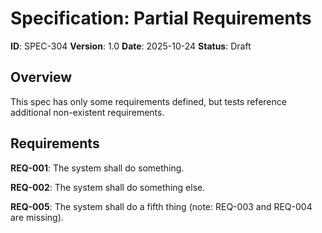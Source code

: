 # Specification: Partial Requirements

**ID**: SPEC-304
**Version**: 1.0
**Date**: 2025-10-24
**Status**: Draft

## Overview

This spec has only some requirements defined, but tests reference additional non-existent requirements.

## Requirements

**REQ-001**: The system shall do something.

**REQ-002**: The system shall do something else.

**REQ-005**: The system shall do a fifth thing (note: REQ-003 and REQ-004 are missing).
